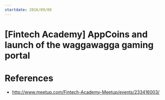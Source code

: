 ```yaml
---
startdate: 2016/09/08
---
```

# [Fintech Academy] AppCoins and launch of the waggawagga gaming portal

# References
* http://www.meetup.com/Fintech-Academy-Meetup/events/233416003/
